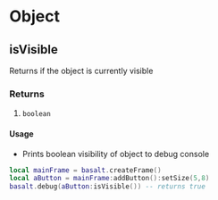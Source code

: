 # Object

## isVisible

Returns if the object is currently visible

### Returns

1. `boolean`

#### Usage

* Prints boolean visibility of object to debug console

```lua
local mainFrame = basalt.createFrame()
local aButton = mainFrame:addButton():setSize(5,8)
basalt.debug(aButton:isVisible()) -- returns true
```
